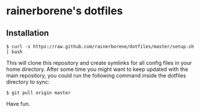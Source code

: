 # rainerborene's dotfiles

## Installation

    $ curl -s https://raw.github.com/rainerborene/dotfiles/master/setup.sh | bash

This will clone this repository and create symlinks for all config files in your 
home directory. After some time you might want to keep updated with the main
repository, you could run the following command inside the dotfiles directory
to sync:

    $ git pull origin master 

Have fun.

